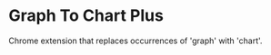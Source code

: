 Graph To Chart Plus
=============

Chrome extension that replaces occurrences of 'graph' with 'chart'.
